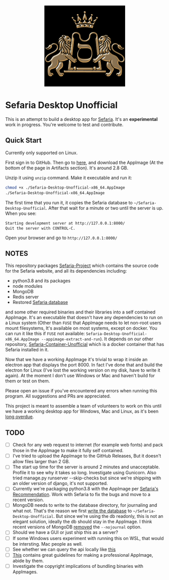 <p align="center">
  <img src="https://github.com/orxaicom/Sefaria-Desktop-Unofficial/blob/18d6058e072c6d799550557ec0537eddf483e727/assets/Sefaria-Desktop-Unofficial.png" alt="Icon of Sefaria Desktop Unofficial">
</p>

# Sefaria Desktop Unofficial

This is an attempt to build a desktop app for [Sefaria](https://www.sefaria.org/texts).
It's an **experimental** work in progress. You're welcome to test and contribute.

## Quick Start
Currently only supported on Linux.

First sign in to GitHub. Then go to
[here](https://github.com/orxaicom/Sefaria-Desktop-Unofficial/actions/runs/11199548028),
and download the AppImage (At the bottom of the page in Artifacts section).
It's around 2.8 GB.

Unzip it using `unzip` command.
Make it executable and run it:
```bash
chmod +x ./Sefaria-Desktop-Unofficial-x86_64.AppImage
./Sefaria-Desktop-Unofficial-x86_64.AppImage
```
The first time that you run it, it copies the Sefaria database to
`~/Sefaria-Desktop-Unofficial`.
After that wait for a minute or two until the server is up.
When you see:
```
Starting development server at http://127.0.0.1:8000/
Quit the server with CONTROL-C.
```
Open your browser and go to `http://127.0.0.1:8000/`

## NOTES
This repository packages
[Sefaria-Project](https://github.com/Sefaria/Sefaria-Project) which contains the
source code for the Sefaria website, and all its dependencies including:
* python3.8 and its packages
* node modules
* MongoDB
* Redis server
* Restored [Sefaria database](https://storage.googleapis.com/sefaria-mongo-backup/dump_small.tar.gz)

and some other required binaries and their libraries into a self contained AppImage.
It's an executable that doesn't have any dependencies to run on a Linux system
(Other than `FUSE` that AppImage needs to let non-root users mount filesystems, It's
available on most systems, except on docker. You can run it like this if `FUSE` not
available: `Sefaria-Desktop-Unofficial-x86_64.AppImage --appimage-extract-and-run`).
It depends on our other repository,
[Sefaria-Container-Unofficial](https://github.com/orxaicom/Sefaria-Container-Unofficial)
which is a docker container that has Sefaria installed in it.

Now that we have a working AppImage it's trivial to wrap it inside an electron
app that displays the port 8000. In fact I've done that and build the electron
for Linux (I've lost the working version on my disk, have to write it again).
At the moment I don't use Windows or Mac and haven't build for them or test on them.

Please open an issue if you've encountered any errors when running this program.
All suggestions and PRs are appreciated.

This project is meant to assemble a team of volunteers to work on this
until we have a working desktop app for Windows, Mac and Linux, as it's been
[long overdue](https://github.com/Sefaria/Sefaria-Project/issues/294).

## TODO
* [ ] Check for any web request to internet (for example web fonts) and pack those
      in the AppImage to make it fully self contained.
* [ ] I've tried to upload the AppImage to the GitHub Releases, But it doesn't allow
      files larger than 2 GB.
* [ ] The start up time for the server is around 2 minutes and unacceptable. Profile
      it to see why it takes so long. Investigate using Gunicorn. Also tried
      manage.py runserver --skip-checks but since we're shipping with an older
      version of django, it's not supported.
* [ ] Currently we're packaging python3.8 with the AppImage per
      [Sefaria's Recommendation](https://developers.sefaria.org/docs/local-installation-instructions).
      Work with Sefaria to fix the bugs and move to a recent version.
* [ ] MongoDB needs to write to the database directory, for journaling and what not.
      That's the reason we first
      [write the database](https://github.com/orxaicom/Sefaria-Desktop-Unofficial/blob/5533ca05742485437f6268373ce7544b3ab07f08/assets/AppRun#L22)
      to `~/Sefaria-Desktop-Unofficial`. But since we're using the db readonly,
      this is not an elegant solution, ideally the db should stay in the AppImage.
      I think recent versions of MongoDB
      [removed](https://www.mongodb.com/docs/v4.4/tutorial/manage-journaling/)
      the `--nojournal` option.
* [ ] Should we have a GUI or just ship this as a server?
* [ ] If some Windows users experiment with running this on WSL, that would be intersting.
      Mac people as well.
* [ ] See whether we can query the api locally like
      [this](https://developers.sefaria.org/reference/getting-started-with-your-api)
* [ ] [This](https://docs.appimage.org/packaging-guide/distribution.html) contains
      great guidelines for making a professional AppImage, abide by them.
* [ ] Investigate the copyright implications of bundling binaries with AppImages.
